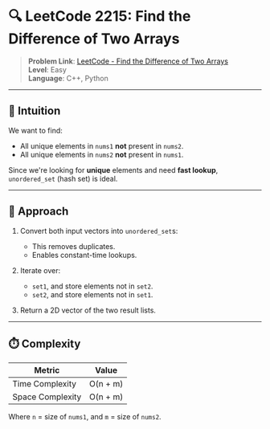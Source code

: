 # 🔍 LeetCode 2215: Find the Difference of Two Arrays

> **Problem Link**: [LeetCode - Find the Difference of Two Arrays](https://leetcode.com/problems/find-the-difference-of-two-arrays/)  
> **Level**: Easy  
> **Language**: C++, Python  

---

## 🧠 Intuition

We want to find:
- All unique elements in `nums1` **not** present in `nums2`.
- All unique elements in `nums2` **not** present in `nums1`.

Since we're looking for **unique** elements and need **fast lookup**, `unordered_set` (hash set) is ideal.

---

## 🔨 Approach

1. Convert both input vectors into `unordered_set`s:
   - This removes duplicates.
   - Enables constant-time lookups.

2. Iterate over:
   - `set1`, and store elements not in `set2`.
   - `set2`, and store elements not in `set1`.

3. Return a 2D vector of the two result lists.

---

## ⏱️ Complexity

| Metric            | Value     |
|-------------------|-----------|
| Time Complexity   | O(n + m)  |
| Space Complexity  | O(n + m)  |

Where `n` = size of `nums1`, and `m` = size of `nums2`.
